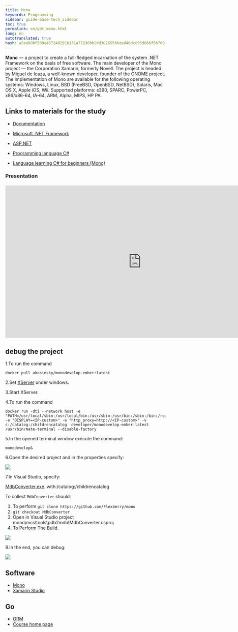 ```yaml
--- 
title: Mono 
keywords: Programming 
sidebar: guide-base-tech_sidebar 
toc: true 
permalink: en/gbt_mono.html 
lang: en 
autotranslated: true 
hash: a5eeb8bf509e437248291b131a77296bb2dd302655b6ead46dcc95d866f5b709 
--- 
```


**Mono** — a project to create a full-fledged incarnation of the system .NET Framework on the basis of free software. The main developer of the Mono project — the Corporation Xamarin, formerly Novell. The project is headed by Miguel de Icaza, a well-known developer, founder of the GNOME project. The implementation of Mono are available for the following operating systems: Windows, Linux, BSD (FreeBSD, OpenBSD, NetBSD), Solaris, Mac OS X, Apple iOS, Wii. Supported platforms: s390, SPARC, PowerPC, x86/x86-64, IA-64, ARM, Alpha, MIPS, HP PA. 

## Links to materials for the study 

* [Documentation](http://www.mono-project.com/docs/) 
* [Microsoft .NET Framework](https://flexberry.github.io/ru/gbt_dotnet.html) 
* [ASP.NET](https://flexberry.github.io/ru/gbt_aspnet.html) 
* [Programming language С#](https://flexberry.github.io/ru/gbt_csharp.html) 

* [Language learning C# for beginners (Mono)](https://www.youtube.com/watch?v=3FWqP80fNJM&list=PL0lO_mIqDDFU66Cwwctcv1C6VNVpaqHfo) 

### Presentation 

<div class="thumb-wrap" style="margin-top: 20px; margin-bottom: 20px"> 
<iframe width="854" height="480" src="https://www.youtube.com/embed/5oLgQc_gnJg?list=PLaKXsWB2aJ1utjsUDJDmZBUW2KylhYsx0&amp;showinfo=0" frameborder="0" allowfullscreen></iframe> 
</div> 

## debug the project 

1.To run the command 

```
docker pull akosinsky/monodevelop-ember:latest
``` 

2.Set [XServer](http://www.netsarang.com/download/down_xmg.html) under windows. 

3.Start XServer. 

4.To run the command 

```
docker run -dti --network host -e "PATH=/usr/local/sbin:/usr/local/bin:/usr/sbin:/usr/bin:/sbin:/bin:/root/projects/scripts" -e "DISPLAY=<IP-custom>" -e "http_proxy=http://<IP-custom>" -v с:/catalog:/childrencatalog  developer/monodevelop-ember:latest /usr/bin/mate-terminal --disable-factory
``` 

5.In the opened terminal window execute the command: 

```
monodevelop&
``` 

6.Open the desired project and in the properties specify: 

![](/images/pages/products/base-tech/mono/Monodevelop01.png) 

7.In Visual Studio, specify: 

[MdbConverter.exe](https://github.com/Flexberry/mono/tree/MdbConverter). with:/catalog:/childrencatalog 

To collect `MdbConverter` should: 
1. To perform `git clone https://github.com/Flexberry/mono` 
2. `git checkout MdbConverter` 
3. Open in Visual Studio project 
mono\mcs\tools\pdb2mdb\MdbConverter.csproj 
4. To Perform The Build. 

![](/images/pages/products/base-tech/mono/Monodevelop02.png) 

8.In the end, you can debug: 

![](/images/pages/products/base-tech/mono/Monodevelop03.png) 

## Software 

* [Mono](http://www.mono-project.com/download/#download-win) 
* [Xamarin Studio](https://www.xamarin.com/studio) 

## Go 

* [ORM](gbt_orm.html) 
* [Course home page](gbt_landing-page.html) 



